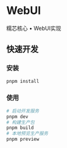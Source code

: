 # WebUI
糯芯核心 • WebUI实现

## 快速开发

### 安装
```sh
pnpm install
```

### 使用
```sh
# 启动开发服务
pnpm dev
# 构建生产包
pnpm build
# 本地预览生产服务
pnpm preview
```